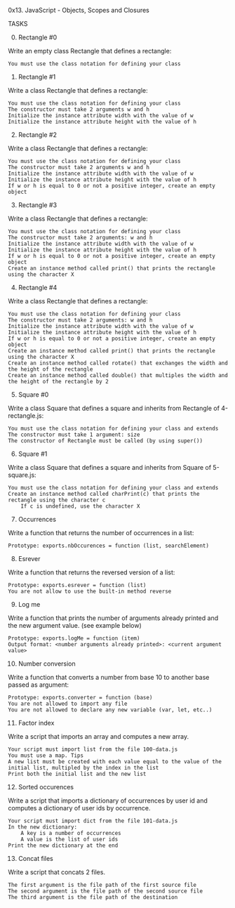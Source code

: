 0x13. JavaScript - Objects, Scopes and Closures

TASKS

0. Rectangle #0

Write an empty class Rectangle that defines a rectangle:

	You must use the class notation for defining your class

1. Rectangle #1

Write a class Rectangle that defines a rectangle:

	You must use the class notation for defining your class
	The constructor must take 2 arguments w and h
	Initialize the instance attribute width with the value of w
	Initialize the instance attribute height with the value of h

2. Rectangle #2

Write a class Rectangle that defines a rectangle:

	You must use the class notation for defining your class
	The constructor must take 2 arguments w and h
	Initialize the instance attribute width with the value of w
	Initialize the instance attribute height with the value of h
	If w or h is equal to 0 or not a positive integer, create an empty object

3. Rectangle #3

Write a class Rectangle that defines a rectangle:

	You must use the class notation for defining your class
	The constructor must take 2 arguments: w and h
	Initialize the instance attribute width with the value of w
	Initialize the instance attribute height with the value of h
	If w or h is equal to 0 or not a positive integer, create an empty object
	Create an instance method called print() that prints the rectangle using the character X

4. Rectangle #4

Write a class Rectangle that defines a rectangle:

	You must use the class notation for defining your class
	The constructor must take 2 arguments: w and h
	Initialize the instance attribute width with the value of w
	Initialize the instance attribute height with the value of h
	If w or h is equal to 0 or not a positive integer, create an empty object
	Create an instance method called print() that prints the rectangle using the character X
	Create an instance method called rotate() that exchanges the width and the height of the rectangle
	Create an instance method called double() that multiples the width and the height of the rectangle by 2

5. Square #0

Write a class Square that defines a square and inherits from Rectangle of 4-rectangle.js:

	You must use the class notation for defining your class and extends
	The constructor must take 1 argument: size
	The constructor of Rectangle must be called (by using super())

6. Square #1

Write a class Square that defines a square and inherits from Square of 5-square.js:

	You must use the class notation for defining your class and extends
	Create an instance method called charPrint(c) that prints the rectangle using the character c
		If c is undefined, use the character X

7. Occurrences

Write a function that returns the number of occurrences in a list:

	Prototype: exports.nbOccurences = function (list, searchElement)

8. Esrever

Write a function that returns the reversed version of a list:

	Prototype: exports.esrever = function (list)
	You are not allow to use the built-in method reverse

9. Log me

Write a function that prints the number of arguments already printed and the new argument value. (see example below)

	Prototype: exports.logMe = function (item)
	Output format: <number arguments already printed>: <current argument value>

10. Number conversion

Write a function that converts a number from base 10 to another base passed as argument:

	Prototype: exports.converter = function (base)
	You are not allowed to import any file
	You are not allowed to declare any new variable (var, let, etc..)

11. Factor index

Write a script that imports an array and computes a new array.

	Your script must import list from the file 100-data.js
	You must use a map. Tips
	A new list must be created with each value equal to the value of the initial list, multipled by the index in the list
	Print both the initial list and the new list

12. Sorted occurences

Write a script that imports a dictionary of occurrences by user id and computes a dictionary of user ids by occurrence.

	Your script must import dict from the file 101-data.js
	In the new dictionary:
		A key is a number of occurrences
		A value is the list of user ids
	Print the new dictionary at the end

13. Concat files

Write a script that concats 2 files.

	The first argument is the file path of the first source file
	The second argument is the file path of the second source file
	The third argument is the file path of the destination

